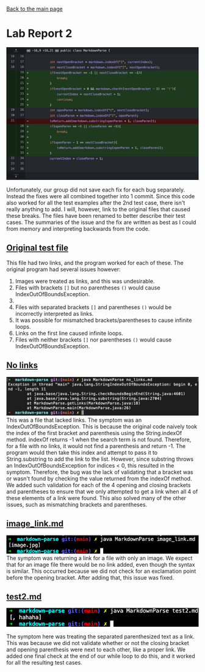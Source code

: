 [Back to the main page](index.md)

# Lab Report 2

![code_changes.png](images/code_changes.png)

Unfortunately, our group did not save each fix for each bug separately. Instead the fixes were all combined together into 1 commit. Since this code also worked for all the test examples after the 2nd test case, there isn't really anything to add.
I will, however, link to the original files that caused these breaks. The files have been renamed to better describe their test cases. The summaries of the issue and the fix are written as best as I could from memory and interpreting backwards from the code.

## [Original test file](test-file.md)

This file had two links, and the program worked for each of these. The original program had several issues however:

1. Images were treated as links, and this was undesirable.
2. Files with brackets `[]` but no parentheses `()` would cause IndexOutOfBoundsException.
3. 
3. Files with separated brackets `[]` and parentheses `()`  would be incorrectly interpreted as links.
4. It was possible for mismatched brackets/parentheses to cause infinite loops.
5. Links on the first line caused infinite loops.
6. Files with neither brackets `[]` nor parentheses `()` would cause IndexOutOfBoundsException.

## [No links](no_links.md)
![no_links_before_fix](images/no_links_before_fix.png)
This was a file that lacked links. The symptom was an IndexOutOfBoundsException. This is because the original code naively took the index of the first bracket and parenthesis using the String.indexOf method. indexOf returns -1 when the search term is not found. Therefore, for a file with no links, it would not find a parenthesis and return -1. The program would then take this index and attempt to pass it to String.substring to add the link to the list. However, since substring throws an IndexOutOfBoundsException for indices < 0, this resulted in the symptom. Therefore, the bug was the lack of validating that a bracket was or wasn't found by checking the value returned from the indexOf method. We added such validation for each of the 4 opening and closing brackets and parentheses to ensure that we only attempted to get a link when all 4 of these elements of a link were found. This also solved many of the other issues, such as mismatching brackets and parentheses.

## [image_link.md](image_link.md)
![image test](images/Image_Link_test.png)
The symptom was returning a link for a file with only an image. We expect that for an image file there would be no link added, even though the syntax is similar. This occurred because we did not check for an exclamation point before the opening bracket. After adding that, this issue was fixed.

## [test2.md](test2.md)
![separate parenthesis](images/Separate_Parenthesis.png)

The symptom here was treating the separated parenthesized text as a link. This was because we did not validate whether or not the closing bracket and opening parenthesis were next to each other, like a proper link. We added one final check at the end of our while loop to do this, and it worked for all the resulting test cases.